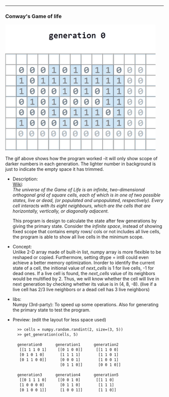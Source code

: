 ---

  ### Conway's Game of life  


![demo of ConWay's game](https://github.com/Elie-Yen/demo_project/blob/master/Game/conway_game/demo_conway_game.gif?raw=true)

The gif above shows how the program worked -it will only show scope of darker numbers in each generation.
The lighter number in background is just to indicate the empty space it has trimmed. 
    
  * Description:  
    [Wiki](https://en.wikipedia.org/wiki/Conway%27s_Game_of_Life):  
    *The universe of the Game of Life is an infinite, two-dimensional orthogonal grid of square cells, each of which is in one of two possible states, live or dead, (or populated and unpopulated, respectively). Every cell interacts with its eight neighbours, which are the cells that are horizontally, vertically, or diagonally adjacent.*
    
    This program is design to calculate the state after few generations by giving the primary state. Consider the *infinite space*, instead of showing fixed scope that contains empty rows/ cols or not includes all live cells, the program is able to show all live cells in the minimum scope.
    
  * Concept:  
    Unlike 2-D array made of built-in list, numpy array is more flexible to be reshaped or copied. Furthermore, setting dtype = int8 could even achieve a better memory optimization.
    Inorder to identify the current state of a cell, the initional value of *next_cells* is 1 for live cells, -1 for dead ones. If a live cell is found, the *next_cells* value of its neighbors would be multified by 2. Thus, we will know whether the cell will live in next generation by checking whether its value is in (4, 8, -8). (live if a live cell has 2/3 live neighbors or a dead cell has 3 live neighbors)
    
  * libs:   
    Numpy (3rd-party): To speed up some operations. Also for generating the primary state to test the program.
  * Preview: (edit the layout for less space used)
    ```
      >> cells = numpy.random.randint(2, size=(3, 5))
      >> get_generation(cells, 5)
      
      generation0      generation1      generation2
       [[1 1 1 0 1]     [[0 1 0 0]]      [[1 1 0 0]
       [0 1 0 1 0]       [1 1 1 1]        [1 1 0 1]
       [0 1 1 0 0]]      [0 0 0 1]        [1 0 0 1]
                         [0 1 1 0]]       [0 0 1 0]]

      generation3      generation4      generation5
       [[0 1 1 1 0]     [[0 0 1 0]       [[1 1 0]
       [1 0 0 0 0]       [0 1 1 0]        [1 1 1]
       [0 1 0 0 1]]      [1 0 0 1]]       [1 1 0]]    
     ```
